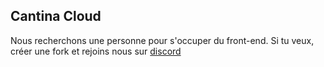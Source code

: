 ## Cantina Cloud

Nous recherchons une personne pour s'occuper du front-end. Si tu veux, créer une fork et rejoins nous sur [discord](https://discord.gg/Y5FZSezPEH)
